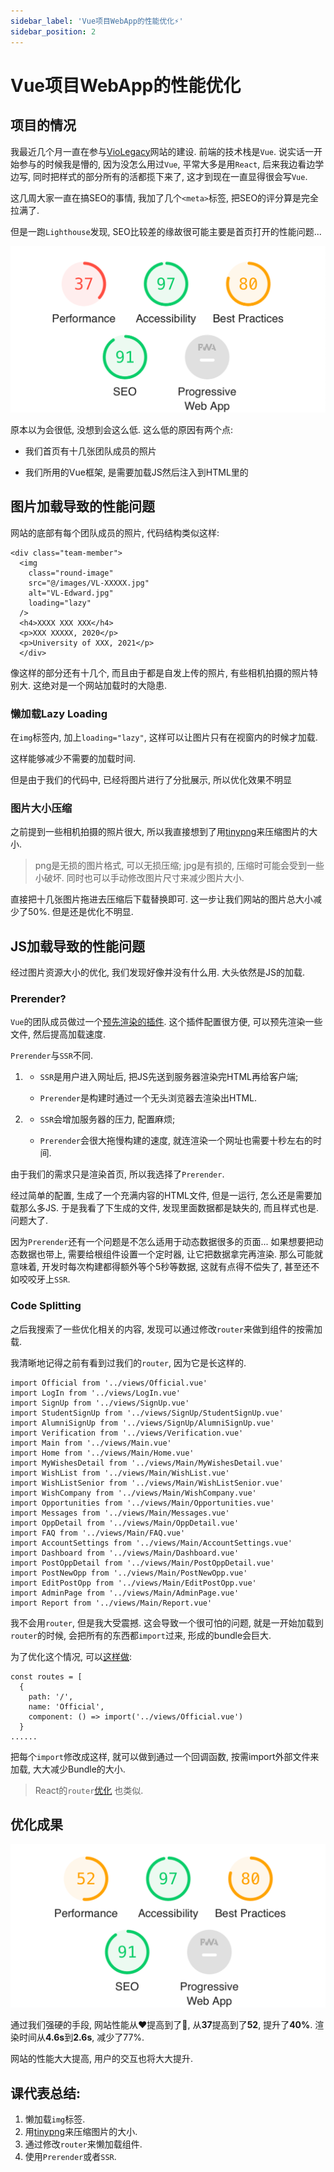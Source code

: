 ```yaml
---
sidebar_label: 'Vue项目WebApp的性能优化⚡️'
sidebar_position: 2
---
```


# Vue项目WebApp的性能优化

## 项目的情况

我最近几个月一直在参与[VioLegacy](https://violegacy.org/)网站的建设. 前端的技术栈是`Vue`. 说实话一开始参与的时候我是懵的, 因为没怎么用过`Vue`, 平常大多是用`React`,
后来我边看边学边写, 同时把样式的部分所有的活都揽下来了, 这才到现在一直显得很会写`Vue`. 

这几周大家一直在搞SEO的事情, 我加了几个`<meta>`标签, 把SEO的评分算是完全拉满了.

但是一跑`Lighthouse`发现, SEO比较差的缘故很可能主要是首页打开的性能问题...

![before optimize](/img/vue-performance/1.png)

原本以为会很低, 没想到会这么低. 这么低的原因有两个点:

- 我们首页有十几张团队成员的照片

- 我们所用的Vue框架, 是需要加载JS然后注入到HTML里的

## 图片加载导致的性能问题

网站的底部有每个团队成员的照片, 代码结构类似这样:

```
<div class="team-member">
  <img
    class="round-image"
    src="@/images/VL-XXXXX.jpg"
    alt="VL-Edward.jpg"
    loading="lazy"
  />
  <h4>XXXX XXX XXX</h4>
  <p>XXX XXXXX, 2020</p>
  <p>University of XXX, 2021</p>
  </div>
```

像这样的部分还有十几个, 而且由于都是自发上传的照片, 有些相机拍摄的照片特别大. 这绝对是一个网站加载时的大隐患.

### 懒加载Lazy Loading

在`img`标签内, 加上`loading="lazy"`, 这样可以让图片只有在视窗内的时候才加载.

这样能够减少不需要的加载时间.

但是由于我们的代码中, 已经将图片进行了分批展示, 所以优化效果不明显

### 图片大小压缩

之前提到一些相机拍摄的照片很大, 所以我直接想到了用[tinypng](https://tinypng.com)来压缩图片的大小.

> png是无损的图片格式, 可以无损压缩; jpg是有损的, 压缩时可能会受到一些小破坏. 同时也可以手动修改图片尺寸来减少图片大小.

直接把十几张图片拖进去压缩后下载替换即可. 这一步让我们网站的图片总大小减少了50%. 但是还是优化不明显.

## JS加载导致的性能问题

经过图片资源大小的优化, 我们发现好像并没有什么用. 大头依然是JS的加载.

### Prerender?

`Vue`的团队成员做过一个[预先渲染的插件](https://github.com/chrisvfritz/prerender-spa-plugin). 这个插件配置很方便, 可以预先渲染一些文件, 然后提高加载速度.

`Prerender`与`SSR`不同. 
1. - `SSR`是用户进入网址后, 把JS先送到服务器渲染完HTML再给客户端; 
  
   - `Prerender`是构建时通过一个无头浏览器去渲染出HTML. 
2. - `SSR`会增加服务器的压力, 配置麻烦; 
  
   - `Prerender`会很大拖慢构建的速度, 就连渲染一个网址也需要十秒左右的时间.

由于我们的需求只是渲染首页, 所以我选择了`Prerender`.

经过简单的配置, 生成了一个充满内容的HTML文件, 但是一运行, 怎么还是需要加载那么多JS. 于是我看了下生成的文件, 发现里面数据都是缺失的, 而且样式也是.
问题大了. 

因为`Prerender`还有一个问题是不怎么适用于动态数据很多的页面... 如果想要把动态数据也带上, 需要给根组件设置一个定时器, 让它把数据拿完再渲染.
那么可能就意味着, 开发时每次构建都得额外等个5秒等数据, 这就有点得不偿失了, 甚至还不如咬咬牙上`SSR`.

### Code Splitting

之后我搜索了一些优化相关的内容, 发现可以通过修改`router`来做到组件的按需加载. 

我清晰地记得之前有看到过我们的`router`, 因为它是长这样的.

```
import Official from '../views/Official.vue'
import LogIn from '../views/LogIn.vue'
import SignUp from '../views/SignUp.vue'
import StudentSignUp from '../views/SignUp/StudentSignUp.vue'
import AlumniSignUp from '../views/SignUp/AlumniSignUp.vue'
import Verification from '../views/Verification.vue'
import Main from '../views/Main.vue'
import Home from '../views/Main/Home.vue'
import MyWishesDetail from '../views/Main/MyWishesDetail.vue'
import WishList from '../views/Main/WishList.vue'
import WishListSenior from '../views/Main/WishListSenior.vue'
import WishCompany from '../views/Main/WishCompany.vue'
import Opportunities from '../views/Main/Opportunities.vue'
import Messages from '../views/Main/Messages.vue'
import OppDetail from '../views/Main/OppDetail.vue'
import FAQ from '../views/Main/FAQ.vue'
import AccountSettings from '../views/Main/AccountSettings.vue'
import Dashboard from '../views/Main/Dashboard.vue'
import PostOppDetail from '../views/Main/PostOppDetail.vue'
import PostNewOpp from '../views/Main/PostNewOpp.vue'
import EditPostOpp from '../views/Main/EditPostOpp.vue'
import AdminPage from '../views/Main/AdminPage.vue'
import Report from '../views/Main/Report.vue'
```

我不会用`router`, 但是我大受震撼. 这会导致一个很可怕的问题, 就是一开始加载到`router`的时候, 会把所有的东西都`import`过来, 形成的bundle会巨大.

为了优化这个情况, 可以[这样做](https://www.bacancytechnology.com/blog/vuejs-app-performance-optimization#3):

```
const routes = [
  {
    path: '/',
    name: 'Official',
    component: () => import('../views/Official.vue')
  }
......
```

把每个`import`修改成这样, 就可以做到通过一个回调函数, 按需import外部文件来加载, 大大减少Bundle的大小.

> React的`router`[优化](https://serverless-stack.com/chapters/code-splitting-in-create-react-app.html#:~:text=Code%20Splitting%20in%20Create%20React%20App%201%20Code,the%20Async%20Component.%20...%205%20Next%20Steps.%20) 也类似.

## 优化成果

![after optimize](/img/vue-performance/2.png)

通过我们强硬的手段, 网站性能从❤️提高到了💛, 从**37**提高到了**52**, 提升了**40%**. 渲染时间从**4.6s**到**2.6s**, 减少了77%.

网站的性能大大提高, 用户的交互也将大大提升.

## 课代表总结:

1. 懒加载`img`标签.
2. 用[tinypng](https://tinypng.com)来压缩图片的大小.
3. 通过修改`router`来懒加载组件.
4. 使用`Prerender`或者`SSR`.
